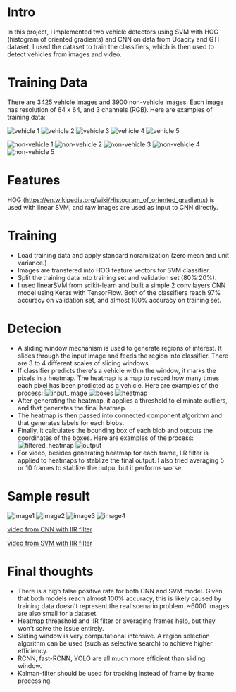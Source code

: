 # Intro
In this project, I implemented two vehicle detectors using SVM with HOG (histogram of oriented gradients) and CNN on data from Udacity and GTI dataset. I used the dataset to train the classifiers, which is then used to detect vehicles from images and video.

# Training Data
There are 3425 vehicle images and 3900 non-vehicle images. Each image has resolution of 64 x 64, and 3 channels (RGB). Here are examples of training data:

![vehicle 1](img/v1.png)
![vehicle 2](img/v2.png)
![vehicle 3](img/v3.png)
![vehicle 4](img/v4.png)
![vehicle 5](img/v5.png)

![non-vehicle 1](img/nonV1.png)
![non-vehicle 2](img/nonV2.png)
![non-vehicle 3](img/nonV3.png)
![non-vehicle 4](img/nonV4.png)
![non-vehicle 5](img/nonV5.png)

# Features
HOG (https://en.wikipedia.org/wiki/Histogram_of_oriented_gradients) is used with linear SVM, and raw images are used as input to CNN directly.

# Training
- Load training data and apply standard noramlization (zero mean and unit variance.) 
- Images are transfered into HOG feature vectors for SVM classifier.
- Split the training data into training set and validation set (80%:20%).
- I used linearSVM from scikit-learn and built a simple 2 conv layers CNN model using Keras with TensorFlow. Both of the classifiers reach 97% accuracy on validation set, and almost 100% accuracy on training set.

# Detecion
* A sliding window mechanism is used to generate regions of interest. It slides through the input image and feeds the region into classifier. There are 3 to 4 different scales of sliding windows.
* If classifier predicts there's a vehicle within the window, it marks the pixels in a heatmap. The heatmap is a map to record how many times each pixel has been predicted as a vehicle. Here are examples of the process:
![input_image](img/test1.jpg)
![boxes](img/boxes.png)
![heatmap](img/heatmap.png)
* After generating the heatmap, it applies a threshold to eliminate outliers, and that generates the final heatmap.
* The heatmap is then passed into connected component algorithm and that generates labels for each blobs.
* Finally, it calculates the bounding box of each blob and outputs the coordinates of the boxes. Here are examples of the process:
![filtered_heatmap](img/heatmap_filtered.png)
![output](img/result1.png)
* For video, besides generating heatmap for each frame, IIR filter is applied to heatmaps to stablize the final output. I also tried averaging 5 or 10 frames to stablize the outpu, but it performs worse.   

# Sample result
![image1](img/result1.png)
![image2](img/result4.png)
![image3](img/result5.png)
![image4](img/result3.png)

[video from CNN with IIR filter](test_video_cnn.mp4)

[video from SVM with IIR filter](test_video_svm_iir.mp4)

# Final thoughts
* There is a high false positive rate for both CNN and SVM model. Given that both models reach almost 100% accuracy, this is likely caused by training data doesn't represent the real scenario problem. ~6000 images are also small for a dataset.
* Heatmap threashold and IIR filter or averaging frames help, but they won't solve the issue entirely.
* Sliding window is very computational intensive. A region selection algorithm can be used (such as selective search) to achieve higher efficiency.
* RCNN, fast-RCNN, YOLO are all much more efficient than sliding window.
* Kalman-filter should be used for tracking instead of frame by frame processing.
